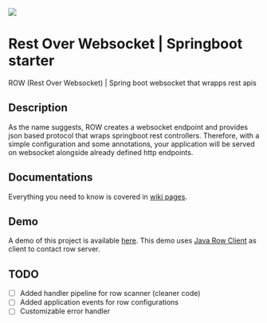 [![](https://jitpack.io/v/idioglossia/spring-rest-over-ws.svg)](https://jitpack.io/#idioglossia/spring-rest-over-ws)

# Rest Over Websocket | Springboot starter
ROW (Rest Over Websocket) | Spring boot websocket that wrapps rest apis

## Description
As the name suggests, ROW creates a websocket endpoint and provides json based protocol that wraps springboot rest controllers. Therefore, with a simple configuration and some annotations, your application will be served on websocket alongside already defined http endpoints.

## Documentations
Everything you need to know is covered in [wiki pages](https://github.com/idioglossia/spring-rest-over-ws/wiki).

## Demo
A demo of this project is available [here](https://github.com/idioglossia/row-demo). This demo uses [Java Row Client](https://github.com/idioglossia/java-row-client) as client to contact row server.

## TODO

- [ ] Added handler pipeline for row scanner (cleaner code)
- [ ] Added application events for row configurations
- [ ] Customizable error handler

